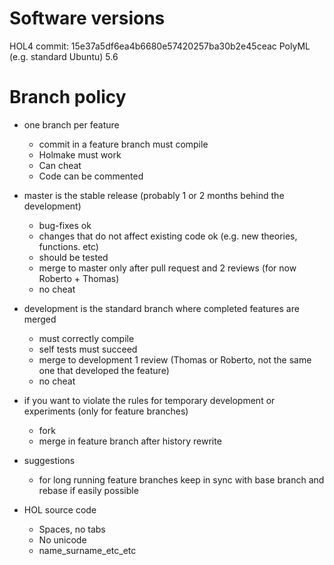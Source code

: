 # Software versions

HOL4 commit: 15e37a5df6ea4b6680e57420257ba30b2e45ceac
PolyML (e.g. standard Ubuntu) 5.6


# Branch policy

* one branch per feature
  * commit in a feature branch must compile
  * Holmake must work
  * Can cheat
  * Code can be commented

* master is the stable release (probably 1 or 2 months behind the development)
  * bug-fixes ok
  * changes that do not affect existing code ok (e.g. new theories, functions. etc)
  * should be tested
  * merge to master only after pull request and 2 reviews (for now Roberto + Thomas)
  * no cheat

* development is the standard branch where completed features are merged
  * must correctly compile
  * self tests must succeed
  * merge to development 1 review (Thomas or Roberto, not the same one that developed the feature)
  * no cheat

* if you want to violate the rules for temporary development or experiments (only for feature branches)
  * fork
  * merge in feature branch after history rewrite

* suggestions
  * for long running feature branches keep in sync with base branch and rebase if easily possible

* HOL source code
  * Spaces, no tabs
  * No unicode
  * name_surname_etc_etc
